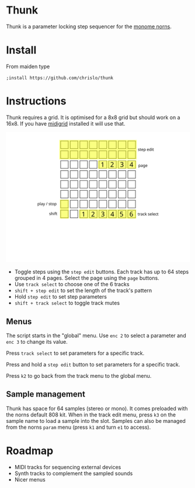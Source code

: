 # Thunk

Thunk is a parameter locking step sequencer for the [monome norns](https://monome.org/docs/norns/).

# Install

From maiden type

```
;install https://github.com/chrislo/thunk
```

# Instructions

Thunk requires a grid. It is optimised for a 8x8 grid but should work on a 16x8. If you have [midigrid](https://norns.community/en/authors/jaggednz/midigrid) installed it will use that.

![grid overview](img/grid.svg)

- Toggle steps using the `step edit` buttons. Each track has up to 64 steps grouped in 4 pages. Select the page using the `page` buttons.
- Use `track select` to choose one of the 6 tracks
- `shift + step edit` to set the length of the track's pattern
- Hold `step edit` to set step parameters
- `shift + track select` to toggle track mutes

## Menus

The script starts in the "global" menu. Use `enc 2` to select a parameter and `enc 3` to change its value.

Press `track select` to set parameters for a specific track.

Press and hold a `step edit` button to set parameters for a specific track.

Press `k2` to go back from the track menu to the global menu.

## Sample management

Thunk has space for 64 samples (stereo or mono). It comes preloaded with the norns default 808 kit. When in the track edit menu, press `k3` on the sample name to load a sample into the slot. Samples can also be managed from the norns `param` menu (press `k1` and turn `e1` to access).

# Roadmap

- MIDI tracks for sequencing external devices
- Synth tracks to complement the sampled sounds
- Nicer menus
